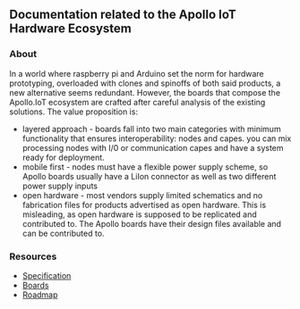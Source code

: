 ## Documentation related to the Apollo IoT Hardware Ecosystem

### About
In a world where raspberry pi and Arduino set the norm for hardware prototyping, overloaded with clones and spinoffs of both said products, a new alternative seems redundant. However, the boards that compose the Apollo.IoT ecosystem are crafted after careful analysis of the existing solutions. The value proposition is:
 * layered approach - boards fall into two main categories with minimum functionality that ensures interoperability: nodes and capes. you can mix processing nodes with I/0 or communication capes and have a system ready for deployment.
 * mobile first - nodes must have a flexible power supply scheme, so Apollo boards usually have a LiIon connector as well as two different power supply inputs
 * open hardware - most vendors supply limited schematics and no fabrication files for products advertised as open hardware. This is misleading, as open hardware is supposed to be replicated and contributed to. The Apollo boards have their design files available and can be contributed to.
 
 
### Resources
 * [Specification](documents/SPECIFICATION.md)
 * [Boards](documents/BOARDS.md)
 * [Roadmap](documents/ROADMAP.md)
